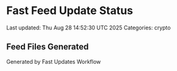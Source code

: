 # Fast Feed Update Status
Last updated: Thu Aug 28 14:52:30 UTC 2025
Categories: crypto

## Feed Files Generated

Generated by Fast Updates Workflow
